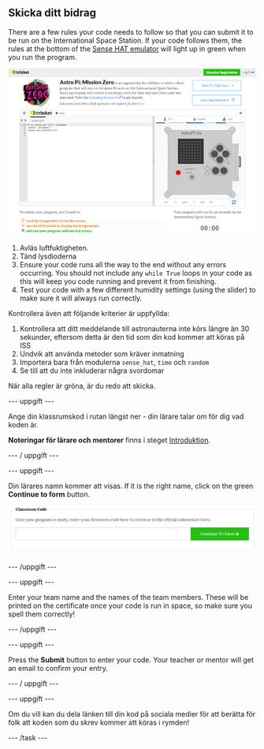 ## Skicka ditt bidrag

There are a few rules your code needs to follow so that you can submit it to be run on the International Space Station. If your code follows them, the rules at the bottom of the [Sense HAT emulator](https://trinket.io/mission-zero) will light up in green when you run the program.

![Validering](images/validation.png)

1. Avläs luftfuktigheten.
1. Tänd lysdioderna
1. Ensure your code runs all the way to the end without any errors occurring. You should not include any `while True` loops in your code as this will keep you code running and prevent it from finishing.
1. Test your code with a few different humidity settings (using the slider) to make sure it will always run correctly.

Kontrollera även att följande kriterier är uppfyllda:

1. Kontrollera att ditt meddelande till astronauterna inte körs längre än 30 sekunder, eftersom detta är den tid som din kod kommer att köras på ISS
1. Undvik att använda metoder som kräver inmatning
1. Importera bara från modulerna `sense_hat`, `time` och `random`
1. Se till att du inte inkluderar några svordomar

När alla regler är gröna, är du redo att skicka.

--- uppgift ---

Ange din klassrumskod i rutan längst ner - din lärare talar om för dig vad koden är.

**Noteringar för lärare och mentorer** finns i steget [Introduktion](https://projects.raspberrypi.org/sv-SE/projects/astro-pi-mission-zero/1).

--- / uppgift ---

--- uppgift ---

Din lärares namn kommer att visas. If it is the right name, click on the green **Continue to form** button.

![Fortsätt till formulär](images/continue-to-form.png)

--- /uppgift ---

--- uppgift ---

Enter your team name and the names of the team members. These will be printed on the certificate once your code is run in space, so make sure you spell them correctly!

--- /uppgift ---

--- uppgift ---

Press the **Submit** button to enter your code. Your teacher or mentor will get an email to confirm your entry.

--- / uppgift ---

--- uppgift ---

Om du vill kan du dela länken till din kod på sociala medier för att berätta för folk att koden som du skrev kommer att köras i rymden!

--- /task ---
